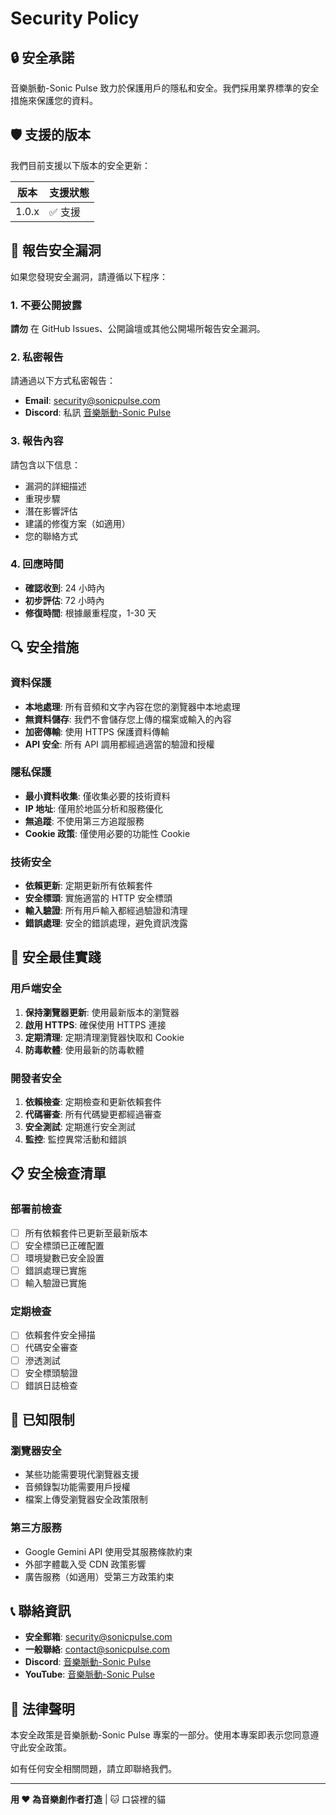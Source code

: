 # Security Policy

## 🔒 安全承諾

音樂脈動-Sonic Pulse 致力於保護用戶的隱私和安全。我們採用業界標準的安全措施來保護您的資料。

## 🛡️ 支援的版本

我們目前支援以下版本的安全更新：

| 版本 | 支援狀態 |
| --- | --- |
| 1.0.x | ✅ 支援 |

## 🚨 報告安全漏洞

如果您發現安全漏洞，請遵循以下程序：

### 1. 不要公開披露

**請勿** 在 GitHub Issues、公開論壇或其他公開場所報告安全漏洞。

### 2. 私密報告

請通過以下方式私密報告：

- **Email**: security@sonicpulse.com
- **Discord**: 私訊 [音樂脈動-Sonic Pulse](https://discord.com/users/104427212337332224)

### 3. 報告內容

請包含以下信息：

- 漏洞的詳細描述
- 重現步驟
- 潛在影響評估
- 建議的修復方案（如適用）
- 您的聯絡方式

### 4. 回應時間

- **確認收到**: 24 小時內
- **初步評估**: 72 小時內
- **修復時間**: 根據嚴重程度，1-30 天

## 🔍 安全措施

### 資料保護

- **本地處理**: 所有音頻和文字內容在您的瀏覽器中本地處理
- **無資料儲存**: 我們不會儲存您上傳的檔案或輸入的內容
- **加密傳輸**: 使用 HTTPS 保護資料傳輸
- **API 安全**: 所有 API 調用都經過適當的驗證和授權

### 隱私保護

- **最小資料收集**: 僅收集必要的技術資料
- **IP 地址**: 僅用於地區分析和服務優化
- **無追蹤**: 不使用第三方追蹤服務
- **Cookie 政策**: 僅使用必要的功能性 Cookie

### 技術安全

- **依賴更新**: 定期更新所有依賴套件
- **安全標頭**: 實施適當的 HTTP 安全標頭
- **輸入驗證**: 所有用戶輸入都經過驗證和清理
- **錯誤處理**: 安全的錯誤處理，避免資訊洩露

## 🔧 安全最佳實踐

### 用戶端安全

1. **保持瀏覽器更新**: 使用最新版本的瀏覽器
2. **啟用 HTTPS**: 確保使用 HTTPS 連接
3. **定期清理**: 定期清理瀏覽器快取和 Cookie
4. **防毒軟體**: 使用最新的防毒軟體

### 開發者安全

1. **依賴檢查**: 定期檢查和更新依賴套件
2. **代碼審查**: 所有代碼變更都經過審查
3. **安全測試**: 定期進行安全測試
4. **監控**: 監控異常活動和錯誤

## 📋 安全檢查清單

### 部署前檢查

- [ ] 所有依賴套件已更新至最新版本
- [ ] 安全標頭已正確配置
- [ ] 環境變數已安全設置
- [ ] 錯誤處理已實施
- [ ] 輸入驗證已實施

### 定期檢查

- [ ] 依賴套件安全掃描
- [ ] 代碼安全審查
- [ ] 滲透測試
- [ ] 安全標頭驗證
- [ ] 錯誤日誌檢查

## 🚫 已知限制

### 瀏覽器安全

- 某些功能需要現代瀏覽器支援
- 音頻錄製功能需要用戶授權
- 檔案上傳受瀏覽器安全政策限制

### 第三方服務

- Google Gemini API 使用受其服務條款約束
- 外部字體載入受 CDN 政策影響
- 廣告服務（如適用）受第三方政策約束

## 📞 聯絡資訊

- **安全郵箱**: security@sonicpulse.com
- **一般聯絡**: contact@sonicpulse.com
- **Discord**: [音樂脈動-Sonic Pulse](https://discord.com/users/104427212337332224)
- **YouTube**: [音樂脈動-Sonic Pulse](https://www.youtube.com/@%E9%9F%B3%E6%A8%82%E8%84%88%E5%8B%95SonicPulse)

## 📄 法律聲明

本安全政策是音樂脈動-Sonic Pulse 專案的一部分。使用本專案即表示您同意遵守此安全政策。

如有任何安全相關問題，請立即聯絡我們。

---

**用 ❤️ 為音樂創作者打造** | 🐱 口袋裡的貓
